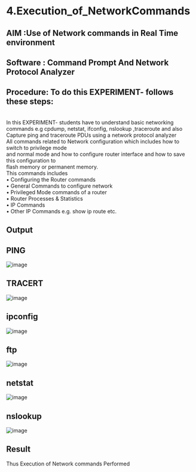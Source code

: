 # 4.Execution_of_NetworkCommands
## AIM :Use of Network commands in Real Time environment
## Software : Command Prompt And Network Protocol Analyzer
## Procedure: To do this EXPERIMENT- follows these steps:
<BR>
In this EXPERIMENT- students have to understand basic networking commands e.g cpdump, netstat, ifconfig, nslookup ,traceroute and also Capture ping and traceroute PDUs using a network protocol analyzer 
<BR>
All commands related to Network configuration which includes how to switch to privilege mode
<BR>
and normal mode and how to configure router interface and how to save this configuration to
<BR>
flash memory or permanent memory.
<BR>
This commands includes
<BR>
• Configuring the Router commands
<BR>
• General Commands to configure network
<BR>
• Privileged Mode commands of a router 
<BR>
• Router Processes & Statistics
<BR>
• IP Commands
<BR>
• Other IP Commands e.g. show ip route etc.
<BR>

## Output
## PING
![image](https://github.com/user-attachments/assets/0a7866b9-f164-4ecd-b954-02a7fbeef367)


## TRACERT
![image](https://github.com/user-attachments/assets/a93e3cf8-b29b-4e72-851a-6361b9f59b91)

## ipconfig
![image](https://github.com/user-attachments/assets/e46b1df0-ced8-4db3-a64a-e9744a3a572a)

## ftp
![image](https://github.com/user-attachments/assets/9bbfe49e-0c01-4f8e-a056-d8093599c69f)

## netstat
![image](https://github.com/user-attachments/assets/bba10278-be93-48af-937a-6e1815e10bba)

## nslookup
![image](https://github.com/user-attachments/assets/9a5c541c-ee13-4529-a6f8-b442cf1bfa2a)

## Result
Thus Execution of Network commands Performed 
